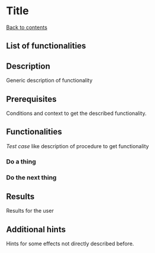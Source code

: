 # Title

[Back to contents](contents.md)

## List of functionalities

[place holder for start of short list of ## Functionalities]: # (This is used by tool to create a short content list as start point)

[place holder for end of short list of ## Functionalities]: # (This is used by tool to create a short content list as end point)


## Description

Generic description of functionality

## Prerequisites

Conditions and context to get the described functionality.

## Functionalities

*Test case* like description of procedure to get functionality

### Do a thing

### Do the next thing 

## Results

Results for the user

## Additional hints

Hints for some effects not directly described before.
